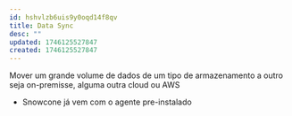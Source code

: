 ```yaml
---
id: hshvlzb6uis9y0oqd14f8qv
title: Data Sync
desc: ""
updated: 1746125527847
created: 1746125527847
---
```


Mover um grande volume de dados de um tipo de armazenamento a outro seja on-premisse, alguma outra cloud ou AWS

- Snowcone já vem com o agente pre-instalado
